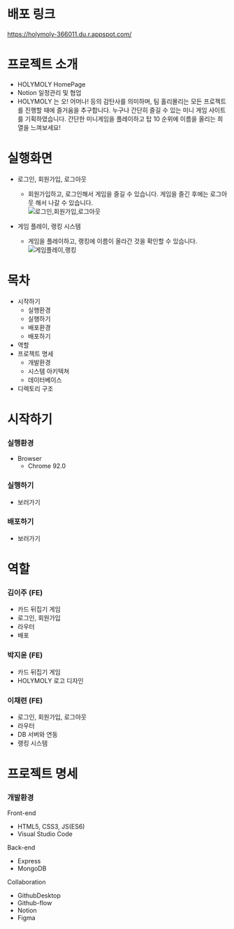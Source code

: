 # 배포 링크
https://holymoly-366011.du.r.appspot.com/

# 프로젝트 소개 

- HOLYMOLY HomePage
- Notion 일정관리 및 협업 
- HOLYMOLY 는 오! 어머나! 등의 감탄사를 의미하며, 
팀 홀리몰리는 모든 프로젝트를 진행할 때에 즐거움을 추구합니다. 
누구나 간단히 즐길 수 있는 미니 게임 사이트를 기획하였습니다. 
간단한 미니게임을 플레이하고 탑 10 순위에 이름을 올리는 희열을 느껴보세요! 


# 실행화면 

- 로그인, 회원가입, 로그아웃 
  - 회원가입하고, 로그인해서 게임을 즐길 수 있습니다. 게임을 즐긴 후에는 로그아웃 해서 나갈 수 있습니다.   
![로그인,회원가입,로그아웃](https://user-images.githubusercontent.com/89028068/196676983-ffdfd06e-61bd-4162-8c28-6bf337ee3bcb.gif)

- 게임 플레이, 랭킹 시스템
  - 게임을 플레이하고, 랭킹에 이름이 올라간 것을 확인할 수 있습니다. 
![게임플레이,랭킹](https://user-images.githubusercontent.com/89028068/196677234-bfed5ca2-a81c-4f5c-9608-c585d55514f6.gif)



# 목차
- 시작하기 
  - 실행환경 
  - 실행하기
  - 배포환경
  - 배포하기
- 역할
- 프로젝트 명세
  - 개발환경
  - 시스템 아키텍쳐
  - 데이터베이스
- 디렉토리 구조



# 시작하기 

### 실행환경 
- Browser
  - Chrome 92.0

### 실행하기 
- 보러가기 

### 배포하기 
- 보러가기 



# 역할 

### 김이주 (FE)
- 카드 뒤집기 게임 
- 로그인, 회원가입
- 라우터
- 배포

### 박지윤 (FE)
- 카드 뒤집기 게임
- HOLYMOLY 로고 디자인 


### 이채련 (FE)
- 로그인, 회원가입, 로그아웃
- 라우터
- DB 서버와 연동 
- 랭킹 시스템 



# 프로젝트 명세

### 개발환경 
Front-end 
- HTML5, CSS3, JS(ES6)
- Visual Studio Code 

Back-end
- Express
- MongoDB

Collaboration
- GithubDesktop
- Github-flow
- Notion
- Figma




















